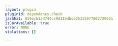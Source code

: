 ```yaml
---
layout: plugin
pluginId: dependency.check
jarSha1: 859acb1ad744cc9d319dbce35335977862729651
isJarAvailable: true
error: NONE
violations: []

---
```

